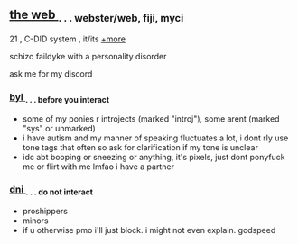 ## <ins> the web </ins> <sub> . . . webster/web, fiji, myci </sub>

21 , C-DID system , it/its [+more](https://prns.cc/wooww)

schizo faildyke with a personality disorder

ask me for my discord

### <ins> byi </ins> <sub> . . . before you interact </sub> 


- some of my ponies r introjects (marked "introj"), some arent (marked "sys" or unmarked)
- i have autism and my manner of speaking fluctuates a lot, i dont rly use tone tags that often so ask for clarification if my tone is unclear
- idc abt booping or sneezing or anything, it's pixels, just dont ponyfuck me or flirt with me lmfao i have a partner

### <ins> dni </ins> <sub> . . . do not interact </sub> 

- proshippers
- minors
- if u otherwise pmo i'll just block. i might not even explain. godspeed
